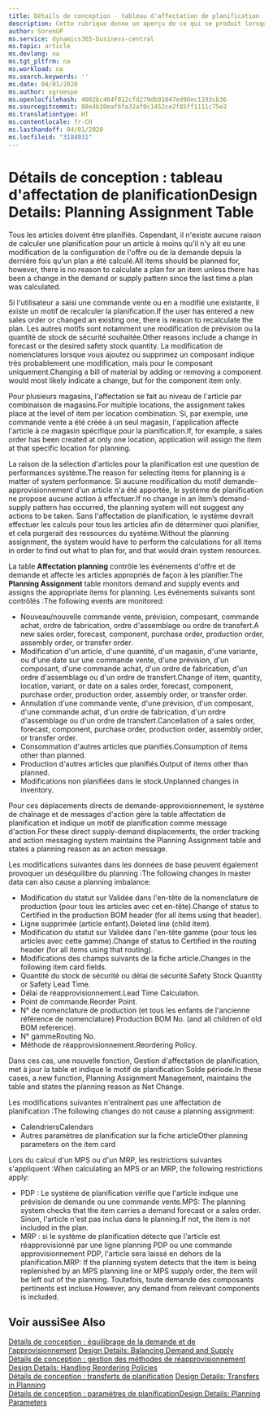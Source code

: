 ```yaml
---
title: Détails de conception - tableau d'affectation de planification | Microsoft Docs
description: Cette rubrique donne un aperçu de ce qui se produit lorsque vous modifiez la planification d'un article.
author: SorenGP
ms.service: dynamics365-business-central
ms.topic: article
ms.devlang: na
ms.tgt_pltfrm: na
ms.workload: na
ms.search.keywords: ''
ms.date: 04/01/2020
ms.author: sgroespe
ms.openlocfilehash: 4002bc464f012cfd279db91047ed98ec1193cb36
ms.sourcegitcommit: 88e4b30eaf6fa32af0c1452ce2f85ff1111c75e2
ms.translationtype: HT
ms.contentlocale: fr-CH
ms.lasthandoff: 04/01/2020
ms.locfileid: "3184931"
---
```

# <a name="design-details-planning-assignment-table"></a><span data-ttu-id="ad891-103">Détails de conception : tableau d'affectation de planification</span><span class="sxs-lookup"><span data-stu-id="ad891-103">Design Details: Planning Assignment Table</span></span>
<span data-ttu-id="ad891-104">Tous les articles doivent être planifiés. Cependant, il n'existe aucune raison de calculer une planification pour un article à moins qu'il n'y ait eu une modification de la configuration de l'offre ou de la demande depuis la dernière fois qu'un plan a été calculé.</span><span class="sxs-lookup"><span data-stu-id="ad891-104">All items should be planned for, however, there is no reason to calculate a plan for an item unless there has been a change in the demand or supply pattern since the last time a plan was calculated.</span></span>  

<span data-ttu-id="ad891-105">Si l'utilisateur a saisi une commande vente ou en a modifié une existante, il existe un motif de recalculer la planification.</span><span class="sxs-lookup"><span data-stu-id="ad891-105">If the user has entered a new sales order or changed an existing one, there is reason to recalculate the plan.</span></span> <span data-ttu-id="ad891-106">Les autres motifs sont notamment une modification de prévision ou la quantité de stock de sécurité souhaitée.</span><span class="sxs-lookup"><span data-stu-id="ad891-106">Other reasons include a change in forecast or the desired safety stock quantity.</span></span> <span data-ttu-id="ad891-107">La modification de nomenclatures lorsque vous ajoutez ou supprimez un composant indique très probablement une modification, mais pour le composant uniquement.</span><span class="sxs-lookup"><span data-stu-id="ad891-107">Changing a bill of material by adding or removing a component would most likely indicate a change, but for the component item only.</span></span>  

<span data-ttu-id="ad891-108">Pour plusieurs magasins, l'affectation se fait au niveau de l'article par combinaison de magasins.</span><span class="sxs-lookup"><span data-stu-id="ad891-108">For multiple locations, the assignment takes place at the level of item per location combination.</span></span> <span data-ttu-id="ad891-109">Si, par exemple, une commande vente a été créée à un seul magasin, l'application affecte l'article à ce magasin spécifique pour la planification.</span><span class="sxs-lookup"><span data-stu-id="ad891-109">If, for example, a sales order has been created at only one location, application will assign the item at that specific location for planning.</span></span>  

<span data-ttu-id="ad891-110">La raison de la sélection d'articles pour la planification est une question de performances système.</span><span class="sxs-lookup"><span data-stu-id="ad891-110">The reason for selecting items for planning is a matter of system performance.</span></span> <span data-ttu-id="ad891-111">Si aucune modification du motif demande-approvisionnement d'un article n'a été apportée, le système de planification ne propose aucune action à effectuer.</span><span class="sxs-lookup"><span data-stu-id="ad891-111">If no change in an item’s demand-supply pattern has occurred, the planning system will not suggest any actions to be taken.</span></span> <span data-ttu-id="ad891-112">Sans l'affectation de planification, le système devrait effectuer les calculs pour tous les articles afin de déterminer quoi planifier, et cela purgerait des ressources du système.</span><span class="sxs-lookup"><span data-stu-id="ad891-112">Without the planning assignment, the system would have to perform the calculations for all items in order to find out what to plan for, and that would drain system resources.</span></span>  

<span data-ttu-id="ad891-113">La table **Affectation planning** contrôle les événements d'offre et de demande et affecte les articles appropriés de façon à les planifier.</span><span class="sxs-lookup"><span data-stu-id="ad891-113">The **Planning Assignment** table monitors demand and supply events and assigns the appropriate items for planning.</span></span> <span data-ttu-id="ad891-114">Les événements suivants sont contrôlés :</span><span class="sxs-lookup"><span data-stu-id="ad891-114">The following events are monitored:</span></span>  

* <span data-ttu-id="ad891-115">Nouveau/nouvelle commande vente, prévision, composant, commande achat, ordre de fabrication, ordre d'assemblage ou ordre de transfert.</span><span class="sxs-lookup"><span data-stu-id="ad891-115">A new sales order, forecast, component, purchase order, production order, assembly order, or transfer order.</span></span>  
* <span data-ttu-id="ad891-116">Modification d'un article, d'une quantité, d'un magasin, d'une variante, ou d'une date sur une commande vente, d'une prévision, d'un composant, d'une commande achat, d'un ordre de fabrication, d'un ordre d'assemblage ou d'un ordre de transfert.</span><span class="sxs-lookup"><span data-stu-id="ad891-116">Change of item, quantity, location, variant, or date on a sales order, forecast, component, purchase order, production order, assembly order, or transfer order.</span></span>  
* <span data-ttu-id="ad891-117">Annulation d'une commande vente, d'une prévision, d'un composant, d'une commande achat, d'un ordre de fabrication, d'un ordre d'assemblage ou d'un ordre de transfert.</span><span class="sxs-lookup"><span data-stu-id="ad891-117">Cancellation of a sales order, forecast, component, purchase order, production order, assembly order, or transfer order.</span></span>  
* <span data-ttu-id="ad891-118">Consommation d'autres articles que planifiés.</span><span class="sxs-lookup"><span data-stu-id="ad891-118">Consumption of items other than planned.</span></span>  
* <span data-ttu-id="ad891-119">Production d'autres articles que planifiés.</span><span class="sxs-lookup"><span data-stu-id="ad891-119">Output of items other than planned.</span></span>  
* <span data-ttu-id="ad891-120">Modifications non planifiées dans le stock.</span><span class="sxs-lookup"><span data-stu-id="ad891-120">Unplanned changes in inventory.</span></span>  

<span data-ttu-id="ad891-121">Pour ces déplacements directs de demande-approvisionnement, le système de chaînage et de messages d'action gère la table affectation de planification et indique un motif de planification comme message d'action.</span><span class="sxs-lookup"><span data-stu-id="ad891-121">For these direct supply-demand displacements, the order tracking and action messaging system maintains the Planning Assignment table and states a planning reason as an action message.</span></span>  

<span data-ttu-id="ad891-122">Les modifications suivantes dans les données de base peuvent également provoquer un déséquilibre du planning :</span><span class="sxs-lookup"><span data-stu-id="ad891-122">The following changes in master data can also cause a planning imbalance:</span></span>  

* <span data-ttu-id="ad891-123">Modification du statut sur Validée dans l'en-tête de la nomenclature de production (pour tous les articles avec cet en-tête).</span><span class="sxs-lookup"><span data-stu-id="ad891-123">Change of status to Certified in the production BOM header (for all items using that header).</span></span>  
* <span data-ttu-id="ad891-124">Ligne supprimée (article enfant).</span><span class="sxs-lookup"><span data-stu-id="ad891-124">Deleted line (child item).</span></span>  
* <span data-ttu-id="ad891-125">Modification du statut sur Validée dans l'en-tête gamme (pour tous les articles avec cette gamme).</span><span class="sxs-lookup"><span data-stu-id="ad891-125">Change of status to Certified in the routing header (for all items using that routing).</span></span>  
* <span data-ttu-id="ad891-126">Modifications des champs suivants de la fiche article.</span><span class="sxs-lookup"><span data-stu-id="ad891-126">Changes in the following item card fields.</span></span>  
* <span data-ttu-id="ad891-127">Quantité du stock de sécurité ou délai de sécurité.</span><span class="sxs-lookup"><span data-stu-id="ad891-127">Safety Stock Quantity or Safety Lead Time.</span></span>  
* <span data-ttu-id="ad891-128">Délai de réapprovisionnement.</span><span class="sxs-lookup"><span data-stu-id="ad891-128">Lead Time Calculation.</span></span>  
* <span data-ttu-id="ad891-129">Point de commande.</span><span class="sxs-lookup"><span data-stu-id="ad891-129">Reorder Point.</span></span>  
* <span data-ttu-id="ad891-130">N° de nomenclature de production (et tous les enfants de l'ancienne référence de nomenclature).</span><span class="sxs-lookup"><span data-stu-id="ad891-130">Production BOM No. (and all children of old BOM reference).</span></span>  
* <span data-ttu-id="ad891-131">N° gamme</span><span class="sxs-lookup"><span data-stu-id="ad891-131">Routing No.</span></span>  
* <span data-ttu-id="ad891-132">Méthode de réapprovisionnement.</span><span class="sxs-lookup"><span data-stu-id="ad891-132">Reordering Policy.</span></span>  

<span data-ttu-id="ad891-133">Dans ces cas, une nouvelle fonction, Gestion d'affectation de planification, met à jour la table et indique le motif de planification Solde période.</span><span class="sxs-lookup"><span data-stu-id="ad891-133">In these cases, a new function, Planning Assignment Management, maintains the table and states the planning reason as Net Change.</span></span>  

<span data-ttu-id="ad891-134">Les modifications suivantes n'entraînent pas une affectation de planification :</span><span class="sxs-lookup"><span data-stu-id="ad891-134">The following changes do not cause a planning assignment:</span></span>  

* <span data-ttu-id="ad891-135">Calendriers</span><span class="sxs-lookup"><span data-stu-id="ad891-135">Calendars</span></span>  
* <span data-ttu-id="ad891-136">Autres paramètres de planification sur la fiche article</span><span class="sxs-lookup"><span data-stu-id="ad891-136">Other planning parameters on the item card</span></span>  

<span data-ttu-id="ad891-137">Lors du calcul d'un MPS ou d'un MRP, les restrictions suivantes s'appliquent :</span><span class="sxs-lookup"><span data-stu-id="ad891-137">When calculating an MPS or an MRP, the following restrictions apply:</span></span>  

* <span data-ttu-id="ad891-138">PDP : Le système de planification vérifie que l'article indique une prévision de demande ou une commande vente.</span><span class="sxs-lookup"><span data-stu-id="ad891-138">MPS: The planning system checks that the item carries a demand forecast or a sales order.</span></span> <span data-ttu-id="ad891-139">Sinon, l'article n'est pas inclus dans le planning.</span><span class="sxs-lookup"><span data-stu-id="ad891-139">If not, the item is not included in the plan.</span></span>  
* <span data-ttu-id="ad891-140">MRP : si le système de planification détecte que l'article est réapprovisionné par une ligne planning PDP ou une commande approvisionnement PDP, l'article sera laissé en dehors de la planification.</span><span class="sxs-lookup"><span data-stu-id="ad891-140">MRP: If the planning system detects that the item is being replenished by an MPS planning line or MPS supply order, the item will be left out of the planning.</span></span> <span data-ttu-id="ad891-141">Toutefois, toute demande des composants pertinents est incluse.</span><span class="sxs-lookup"><span data-stu-id="ad891-141">However, any demand from relevant components is included.</span></span>  

## <a name="see-also"></a><span data-ttu-id="ad891-142">Voir aussi</span><span class="sxs-lookup"><span data-stu-id="ad891-142">See Also</span></span>  
<span data-ttu-id="ad891-143">[Détails de conception : équilibrage de la demande et de l'approvisionnement](design-details-balancing-demand-and-supply.md) </span><span class="sxs-lookup"><span data-stu-id="ad891-143">[Design Details: Balancing Demand and Supply](design-details-balancing-demand-and-supply.md) </span></span>  
<span data-ttu-id="ad891-144">[Détails de conception : gestion des méthodes de réapprovisionnement](design-details-handling-reordering-policies.md) </span><span class="sxs-lookup"><span data-stu-id="ad891-144">[Design Details: Handling Reordering Policies](design-details-handling-reordering-policies.md) </span></span>  
<span data-ttu-id="ad891-145">[Détails de conception : transferts de planification](design-details-transfers-in-planning.md) </span><span class="sxs-lookup"><span data-stu-id="ad891-145">[Design Details: Transfers in Planning](design-details-transfers-in-planning.md) </span></span>  
[<span data-ttu-id="ad891-146">Détails de conception : paramètres de planification</span><span class="sxs-lookup"><span data-stu-id="ad891-146">Design Details: Planning Parameters</span></span>](design-details-planning-parameters.md)  
